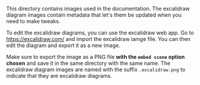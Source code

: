This directory contains images used in the documentation. The excalidraw diagram images contain metadata that let's them be updated when you need to make tweaks.

To edit the excalidraw diagrams, you can use the excalidraw web app. Go to https://excalidraw.com/ and import the excalidraw iamge file. You can then edit the diagram and export it as a new image. 

Make sure to export the image as a PNG file **with the `embed scene` option chosen** and save it in the same directory with the same name. The excalidraw diagram images are named with the suffix `.excalidraw.png` to indicate that they are excalidraw diagrams. 